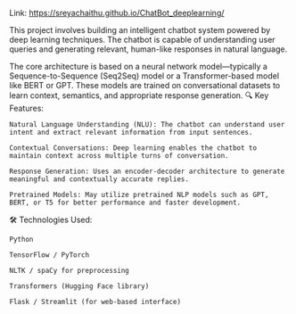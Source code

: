 Link: https://sreyachaithu.github.io/ChatBot_deeplearning/

This project involves building an intelligent chatbot system powered by deep learning techniques. The chatbot is capable of understanding user queries and generating relevant, human-like responses in natural language.

The core architecture is based on a neural network model—typically a Sequence-to-Sequence (Seq2Seq) model or a Transformer-based model like BERT or GPT. These models are trained on conversational datasets to learn context, semantics, and appropriate response generation.
🔍 Key Features:

    Natural Language Understanding (NLU): The chatbot can understand user intent and extract relevant information from input sentences.

    Contextual Conversations: Deep learning enables the chatbot to maintain context across multiple turns of conversation.

    Response Generation: Uses an encoder-decoder architecture to generate meaningful and contextually accurate replies.

    Pretrained Models: May utilize pretrained NLP models such as GPT, BERT, or T5 for better performance and faster development.

🛠️ Technologies Used:

    Python

    TensorFlow / PyTorch

    NLTK / spaCy for preprocessing

    Transformers (Hugging Face library)

    Flask / Streamlit (for web-based interface)
